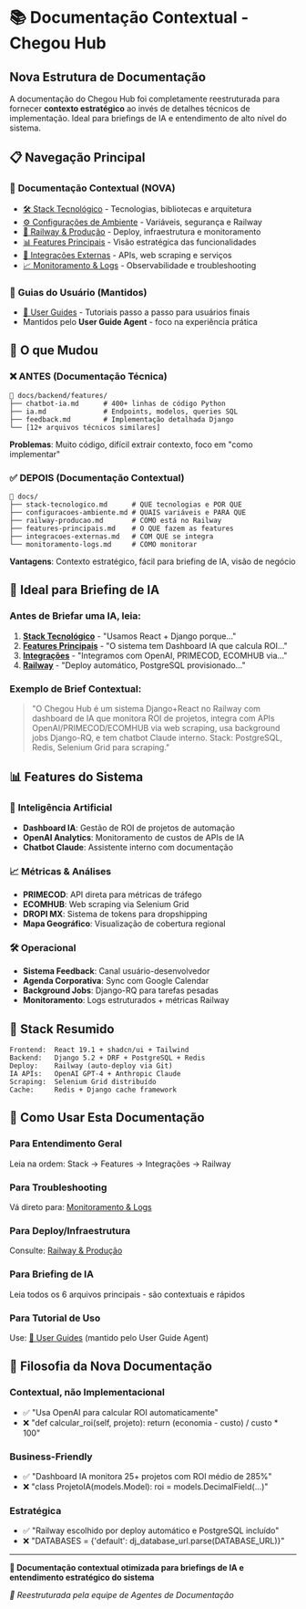 # 📚 Documentação Contextual - Chegou Hub

## Nova Estrutura de Documentação

A documentação do Chegou Hub foi completamente reestruturada para fornecer **contexto estratégico** ao invés de detalhes técnicos de implementação. Ideal para briefings de IA e entendimento de alto nível do sistema.

## 📋 Navegação Principal

### 🎯 **Documentação Contextual (NOVA)**
- [🛠️ Stack Tecnológico](stack-tecnologico.md) - Tecnologias, bibliotecas e arquitetura
- [⚙️ Configurações de Ambiente](configuracoes-ambiente.md) - Variáveis, segurança e Railway
- [🚀 Railway & Produção](railway-producao.md) - Deploy, infraestrutura e monitoramento
- [📊 Features Principais](features-principais.md) - Visão estratégica das funcionalidades
- [🔗 Integrações Externas](integracoes-externas.md) - APIs, web scraping e serviços
- [📈 Monitoramento & Logs](monitoramento-logs.md) - Observabilidade e troubleshooting

### 📖 **Guias do Usuário (Mantidos)**
- [📁 User Guides](user-guides/) - Tutoriais passo a passo para usuários finais
- Mantidos pelo **User Guide Agent** - foco na experiência prática


## 🎯 O que Mudou

### ❌ **ANTES (Documentação Técnica)**
```
📁 docs/backend/features/
├── chatbot-ia.md      # 400+ linhas de código Python
├── ia.md              # Endpoints, modelos, queries SQL  
├── feedback.md        # Implementação detalhada Django
└── [12+ arquivos técnicos similares]
```
**Problemas**: Muito código, difícil extrair contexto, foco em "como implementar"

### ✅ **DEPOIS (Documentação Contextual)**
```
📁 docs/
├── stack-tecnologico.md      # QUE tecnologias e POR QUE
├── configuracoes-ambiente.md # QUAIS variáveis e PARA QUE
├── railway-producao.md       # COMO está no Railway
├── features-principais.md    # O QUE fazem as features
├── integracoes-externas.md   # COM QUE se integra
└── monitoramento-logs.md     # COMO monitorar
```
**Vantagens**: Contexto estratégico, fácil para briefing de IA, visão de negócio

## 🤖 Ideal para Briefing de IA

### Antes de Briefar uma IA, leia:
1. **[Stack Tecnológico](stack-tecnologico.md)** - "Usamos React + Django porque..."
2. **[Features Principais](features-principais.md)** - "O sistema tem Dashboard IA que calcula ROI..."
3. **[Integrações](integracoes-externas.md)** - "Integramos com OpenAI, PRIMECOD, ECOMHUB via..."
4. **[Railway](railway-producao.md)** - "Deploy automático, PostgreSQL provisionado..."

### Exemplo de Brief Contextual:
> "O Chegou Hub é um sistema Django+React no Railway com dashboard de IA que monitora ROI de projetos, integra com APIs OpenAI/PRIMECOD/ECOMHUB via web scraping, usa background jobs Django-RQ, e tem chatbot Claude interno. Stack: PostgreSQL, Redis, Selenium Grid para scraping."

## 📊 Features do Sistema

### 🤖 **Inteligência Artificial**
- **Dashboard IA**: Gestão de ROI de projetos de automação
- **OpenAI Analytics**: Monitoramento de custos de APIs de IA  
- **Chatbot Claude**: Assistente interno com documentação

### 📈 **Métricas & Análises**
- **PRIMECOD**: API direta para métricas de tráfego
- **ECOMHUB**: Web scraping via Selenium Grid
- **DROPI MX**: Sistema de tokens para dropshipping
- **Mapa Geográfico**: Visualização de cobertura regional

### 🛠️ **Operacional**
- **Sistema Feedback**: Canal usuário-desenvolvedor
- **Agenda Corporativa**: Sync com Google Calendar
- **Background Jobs**: Django-RQ para tarefas pesadas
- **Monitoramento**: Logs estruturados + métricas Railway

## 🔧 Stack Resumido

```
Frontend:  React 19.1 + shadcn/ui + Tailwind
Backend:   Django 5.2 + DRF + PostgreSQL + Redis
Deploy:    Railway (auto-deploy via Git)
IA APIs:   OpenAI GPT-4 + Anthropic Claude
Scraping:  Selenium Grid distribuído
Cache:     Redis + Django cache framework
```

## 🚀 Como Usar Esta Documentação

### **Para Entendimento Geral**
Leia na ordem: Stack → Features → Integrações → Railway

### **Para Troubleshooting**
Vá direto para: [Monitoramento & Logs](monitoramento-logs.md)

### **Para Deploy/Infraestrutura**  
Consulte: [Railway & Produção](railway-producao.md)

### **Para Briefing de IA**
Leia todos os 6 arquivos principais - são contextuais e rápidos

### **Para Tutorial de Uso**
Use: [📁 User Guides](user-guides/) (mantido pelo User Guide Agent)

## 🎯 Filosofia da Nova Documentação

### **Contextual, não Implementacional**
- ✅ "Usa OpenAI para calcular ROI automaticamente"
- ❌ "def calcular_roi(self, projeto): return (economia - custo) / custo * 100"

### **Business-Friendly**
- ✅ "Dashboard IA monitora 25+ projetos com ROI médio de 285%"
- ❌ "class ProjetoIA(models.Model): roi = models.DecimalField(...)"

### **Estratégica**
- ✅ "Railway escolhido por deploy automático e PostgreSQL incluído"
- ❌ "DATABASES = {'default': dj_database_url.parse(DATABASE_URL)}"

---

**📍 Documentação contextual otimizada para briefings de IA e entendimento estratégico do sistema**

*🤖 Reestruturada pela equipe de Agentes de Documentação*